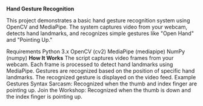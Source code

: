 **Hand Gesture Recognition**

This project demonstrates a basic hand gesture recognition system using OpenCV and MediaPipe. The system captures video from your webcam, detects hand landmarks, and recognizes simple gestures like "Open Hand" and "Pointing Up."

Requirements
Python 3.x
OpenCV (cv2)
MediaPipe (mediapipe)
NumPy (numpy)
**How It Works**
The script captures video frames from your webcam.
Each frame is processed to detect hand landmarks using MediaPipe.
Gestures are recognized based on the position of specific hand landmarks.
The recognized gesture is displayed on the video feed.
Example Gestures
Syntax Sarcasm: Recognized when the thumb and index finger are pointing up.
Join the Workshop: Recognized when the thumb is down and the index finger is pointing up.
